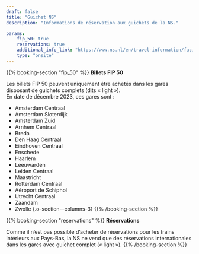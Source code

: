 ```yaml
---
draft: false
title: "Guichet NS"
description: "Informations de réservation aux guichets de la NS."

params:
    fip_50: true
    reservations: true
    additional_info_link: "https://www.ns.nl/en/travel-information/facilities/ov-service-and-tickets-shops.html"
    type: "onsite"
---
```


{{% booking-section "fip_50" %}}
**Billets FIP 50**

Les billets FIP 50 peuvent uniquement être achetés dans les gares disposant de guichets complets (dits « light »). \
En date de décembre 2023, ces gares sont :

- Amsterdam Centraal
- Amsterdam Sloterdijk
- Amsterdam Zuid
- Arnhem Centraal
- Breda
- Den Haag Centraal
- Eindhoven Centraal
- Enschede
- Haarlem
- Leeuwarden
- Leiden Centraal
- Maastricht
- Rotterdam Centraal
- Aéroport de Schiphol
- Utrecht Centraal
- Zaandam
- Zwolle
{.o-section--columns-3}
{{% /booking-section %}}

{{% booking-section "reservations" %}}
**Réservations**

Comme il n’est pas possible d’acheter de réservations pour les trains intérieurs aux Pays-Bas, la NS ne vend que des réservations internationales dans les gares avec guichet complet (« light »).
{{% /booking-section %}}
